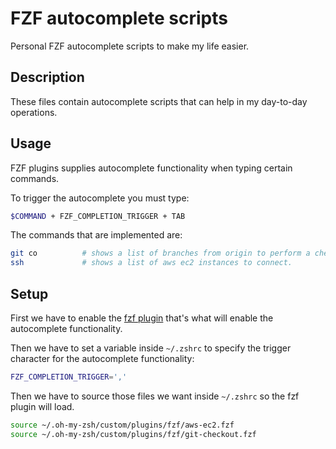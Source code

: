 # FZF autocomplete scripts

Personal FZF autocomplete scripts to make my life easier.

## Description

These files contain autocomplete scripts that can help in my day-to-day operations.

## Usage

FZF plugins supplies autocomplete functionality when typing certain commands. 

To trigger the autocomplete you must type:

```bash
$COMMAND + FZF_COMPLETION_TRIGGER + TAB
```

The commands that are implemented are:

```bash
git co          # shows a list of branches from origin to perform a checkout automatically.
ssh             # shows a list of aws ec2 instances to connect.
```

## Setup

First we have to enable the [fzf plugin](https://github.com/ohmyzsh/ohmyzsh/tree/master/plugins/fzf) that's what will enable the autocomplete functionality.

Then we have to set a variable inside `~/.zshrc` to specify the trigger character for the
autocomplete functionality:

```bash
FZF_COMPLETION_TRIGGER=','
```

Then we have to source those files we want inside `~/.zshrc` so the fzf plugin will load.

```bash
source ~/.oh-my-zsh/custom/plugins/fzf/aws-ec2.fzf
source ~/.oh-my-zsh/custom/plugins/fzf/git-checkout.fzf
```
